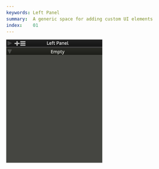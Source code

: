 ```yaml
---
keywords: Left Panel
summary:  A generic space for adding custom UI elements
index:    01
---
```


![Code Editor](images/custom/left-panel.png)
